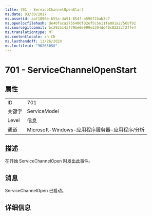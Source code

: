 ```yaml
---
title: 701 - ServiceChannelOpenStart
ms.date: 03/30/2017
ms.assetid: aaf1896e-b55a-4a91-854f-b59672bab3c7
ms.openlocfilehash: de40faca2755400f02ef5cbe11fe891a2756bf92
ms.sourcegitcommit: bc293b14af795e0e999e3304dd40c0222cf2ffe4
ms.translationtype: MT
ms.contentlocale: zh-CN
ms.lasthandoff: 11/26/2020
ms.locfileid: "96265058"
---
```

# <a name="701---servicechannelopenstart"></a>701 - ServiceChannelOpenStart

## <a name="properties"></a>属性  
  
|||  
|-|-|  
|ID|701|  
|关键字|ServiceModel|  
|Level|信息|  
|通道|Microsoft-Windows-应用程序服务器-应用程序/分析|  
  
## <a name="description"></a>描述  

 在开始 ServiceChannelOpen 时发出此事件。  
  
## <a name="message"></a>消息  

 ServiceChannelOpen 已启动。  
  
## <a name="details"></a>详细信息
